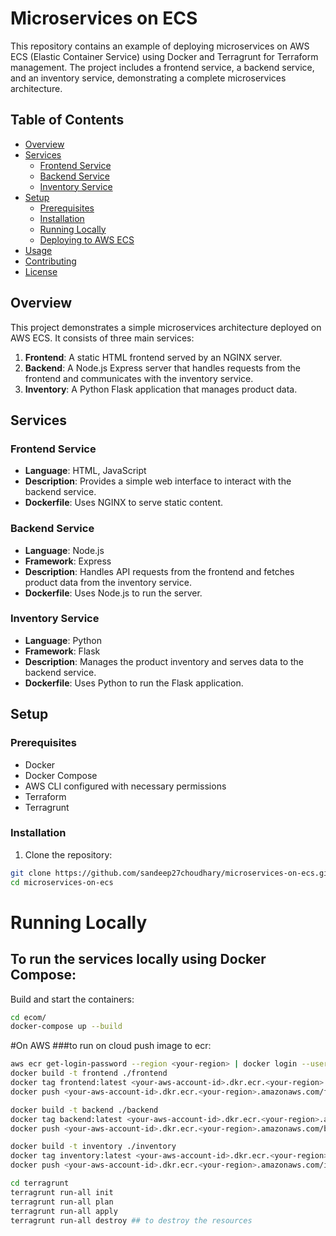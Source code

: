 # Microservices on ECS

This repository contains an example of deploying microservices on AWS ECS (Elastic Container Service) using Docker and Terragrunt for Terraform management. The project includes a frontend service, a backend service, and an inventory service, demonstrating a complete microservices architecture.

## Table of Contents

- [Overview](#overview)
- [Services](#services)
  - [Frontend Service](#frontend-service)
  - [Backend Service](#backend-service)
  - [Inventory Service](#inventory-service)
- [Setup](#setup)
  - [Prerequisites](#prerequisites)
  - [Installation](#installation)
  - [Running Locally](#running-locally)
  - [Deploying to AWS ECS](#deploying-to-aws-ecs)
- [Usage](#usage)
- [Contributing](#contributing)
- [License](#license)

## Overview

This project demonstrates a simple microservices architecture deployed on AWS ECS. It consists of three main services:

1. **Frontend**: A static HTML frontend served by an NGINX server.
2. **Backend**: A Node.js Express server that handles requests from the frontend and communicates with the inventory service.
3. **Inventory**: A Python Flask application that manages product data.

## Services

### Frontend Service

- **Language**: HTML, JavaScript
- **Description**: Provides a simple web interface to interact with the backend service.
- **Dockerfile**: Uses NGINX to serve static content.

### Backend Service

- **Language**: Node.js
- **Framework**: Express
- **Description**: Handles API requests from the frontend and fetches product data from the inventory service.
- **Dockerfile**: Uses Node.js to run the server.

### Inventory Service

- **Language**: Python
- **Framework**: Flask
- **Description**: Manages the product inventory and serves data to the backend service.
- **Dockerfile**: Uses Python to run the Flask application.

## Setup

### Prerequisites

- Docker
- Docker Compose
- AWS CLI configured with necessary permissions
- Terraform
- Terragrunt

### Installation

1. Clone the repository:

```bash
git clone https://github.com/sandeep27choudhary/microservices-on-ecs.git
cd microservices-on-ecs
```
# Running Locally
## To run the services locally using Docker Compose:
Build and start the containers:
```bash
cd ecom/
docker-compose up --build
```
#On AWS
###to run on cloud
push image to ecr:
```bash
aws ecr get-login-password --region <your-region> | docker login --username AWS --password-stdin <your-aws-account-id>.dkr.ecr.<your-region>.amazonaws.com
docker build -t frontend ./frontend
docker tag frontend:latest <your-aws-account-id>.dkr.ecr.<your-region>.amazonaws.com/frontend:latest
docker push <your-aws-account-id>.dkr.ecr.<your-region>.amazonaws.com/frontend:latest

docker build -t backend ./backend
docker tag backend:latest <your-aws-account-id>.dkr.ecr.<your-region>.amazonaws.com/backend:latest
docker push <your-aws-account-id>.dkr.ecr.<your-region>.amazonaws.com/backend:latest

docker build -t inventory ./inventory
docker tag inventory:latest <your-aws-account-id>.dkr.ecr.<your-region>.amazonaws.com/inventory:latest
docker push <your-aws-account-id>.dkr.ecr.<your-region>.amazonaws.com/inventory:latest

cd terragrunt
terragrunt run-all init
terragrunt run-all plan
terragrunt run-all apply
terragrunt run-all destroy ## to destroy the resources
```

